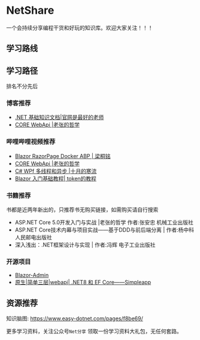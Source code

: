# NetShare
 
一个会持续分享编程干货和好玩的知识库。欢迎大家关注！！！


<!-- ![](/images/netfenxiang.png) -->

##  学习路线



##  学习路径

排名不分先后 

### 博客推荐
- [.NET 基础知识文档|官网是最好的老师](https://learn.microsoft.com/zh-cn/dotnet/fundamentals/)
- [CORE WebApi |老张的哲学](https://www.cnblogs.com/laozhang-is-phi/p/9495618.html)

### 哔哩哔哩视频推荐
- [Blazor RazorPage  Docker ABP  | 梁桐铭 ](https://space.bilibili.com/2954671) 
- [CORE WebApi |老张的哲学](https://www.cnblogs.com/laozhang-is-phi/p/9495618.html)
- [C# WPf 多线程和异步 |十月的寒流 ](https://space.bilibili.com/600592/channel/series)
- [Blazor 入门基础教程| token的教程 ](https://www.bilibili.com/video/BV1bD4y1n7qj) 



### 书籍推荐

书都是近两年新出的，只推荐书无购买链接，如需购买请自行搜索

- ASP.NET Core 5.0开发入门与实战 |老张的哲学 作者:张安忠  机械工业出版社
- ASP.NET Core技术内幕与项目实战——基于DDD与前后端分离 | 作者:杨中科  人民邮电出版社
- 深入浅出：.NET框架设计与实现 | 作者:冯辉  电子工业出版社

### 开源项目

 - [Blazor-Admin](https://github.com/BlazorAdmin/Blazor-Admin)
 - [原生|简单三层|webapi| .NET8 和 EF Core——Simpleapp](https://gitee.com/lisheng741/simpleapp)


##  资源推荐
 知识脑图:  https://www.easy-dotnet.com/pages/f8be69/

更多学习资料，关注公众号`Net分享` 领取一份学习资料大礼包，无任何套路。

 

